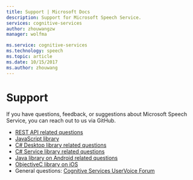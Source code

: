 ```yaml
---
title: Support | Microsoft Docs
description: Support for Microsoft Speech Service.
services: cognitive-services
author: zhouwangzw
manager: wolfma

ms.service: cognitive-services
ms.technology: speech
ms.topic: article
ms.date: 10/15/2017
ms.author: zhouwang
---
```

# Support

If you have questions, feedback, or suggestions about Microsoft Speech Service, you can reach out to us via GitHub. 
 - [REST API related questions](https://github.com/Azure-Samples/SpeechToText-REST/issues)
 - [JavaScript library](https://github.com/Azure-Samples/Cognitive-Speech-STT-JavaScript/issues)
 - [C# Desktop library related questions](https://github.com/Azure-Samples/Cognitive-Speech-STT-Windows/issues)
 - [C# Service library related questions](https://github.com/Azure-Samples/Cognitive-Speech-STT-ServiceLibrary/issues)
 - [Java library on Android related questions](https://github.com/Azure-Samples/Cognitive-Speech-STT-Android/issues)
 - [ObjectiveC library on iOS](https://github.com/Azure-Samples/Cognitive-Speech-STT-iOS/issues)
 - General questions: [Cognitive Services UserVoice Forum](https://cognitive.uservoice.com/) 
